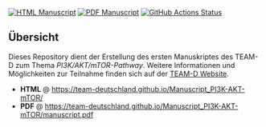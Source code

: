 <!-- usage note: edit the H1 title above to personalize the manuscript -->
[![HTML Manuscript](https://img.shields.io/badge/manuscript-HTML-blue.svg)](https://team-deutschland.github.io/Manuscript_PI3K-AKT-mTOR/)
[![PDF Manuscript](https://img.shields.io/badge/manuscript-PDF-blue.svg)](https://team-deutschland.github.io/Manuscript_PI3K-AKT-mTOR/manuscript.pdf)
[![GitHub Actions Status](https://github.com/team-deutschland/Manuscript_PI3K-AKT-mTOR/workflows/Manubot/badge.svg)](https://github.com/team-deutschland/Manuscript_PI3K-AKT-mTOR/actions)
## Übersicht

Dieses Repository dient der Erstellung des ersten Manuskriptes des TEAM-D zum Thema *PI3K/AKT/mTOR-Pathway*. Weitere Informationen und Möglichkeiten zur Teilnahme finden sich auf der [TEAM-D Website](https://team-deutschland.org).

+ **HTML** @ https://team-deutschland.github.io/Manuscript_PI3K-AKT-mTOR/
+ **PDF** @ https://team-deutschland.github.io/Manuscript_PI3K-AKT-mTOR/manuscript.pdf
